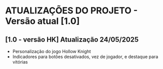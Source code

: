 # ATUALIZAÇÕES DO PROJETO - Versão atual [1.0]

## [1.0 - versão HK] Atualização 24/05/2025
- Personalização do jogo Hollow Knight
- Indicadores para botões desativados, vez de jogador, e destaque para vitórias